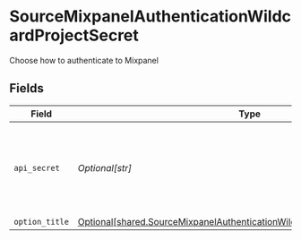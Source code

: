 # SourceMixpanelAuthenticationWildcardProjectSecret

Choose how to authenticate to Mixpanel


## Fields

| Field                                                                                                                                                                              | Type                                                                                                                                                                               | Required                                                                                                                                                                           | Description                                                                                                                                                                        |
| ---------------------------------------------------------------------------------------------------------------------------------------------------------------------------------- | ---------------------------------------------------------------------------------------------------------------------------------------------------------------------------------- | ---------------------------------------------------------------------------------------------------------------------------------------------------------------------------------- | ---------------------------------------------------------------------------------------------------------------------------------------------------------------------------------- |
| `api_secret`                                                                                                                                                                       | *Optional[str]*                                                                                                                                                                    | :heavy_check_mark:                                                                                                                                                                 | Mixpanel project secret. See the <a href="https://developer.mixpanel.com/reference/project-secret#managing-a-projects-secret">docs</a> for more information on how to obtain this. |
| `option_title`                                                                                                                                                                     | [Optional[shared.SourceMixpanelAuthenticationWildcardProjectSecretOptionTitle]](undefined/models/shared/sourcemixpanelauthenticationwildcardprojectsecretoptiontitle.md)           | :heavy_minus_sign:                                                                                                                                                                 | N/A                                                                                                                                                                                |